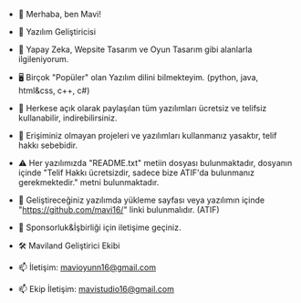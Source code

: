 - 👋 Merhaba, ben Mavi!
- 👑 Yazılım Geliştiricisi
- 👀 Yapay Zeka, Wepsite Tasarım ve Oyun Tasarım gibi alanlarla ilgileniyorum.
- 🖥️ Birçok "Popüler" olan Yazılım dilini bilmekteyim. (python, java, html&css, c++, c#)
  
- 📢 Herkese açık olarak paylaşılan tüm yazılımları ücretsiz ve telifsiz kullanabilir, indirebilirsiniz.
- 🔔 Erişiminiz olmayan projeleri ve yazılımları kullanmanız yasaktır, telif hakkı sebebidir.
- ⚠️ Her yazılımızda "README.txt" metiin dosyası bulunmaktadır, dosyanın içinde "Telif Hakkı ücretsizdir, sadece bize ATIF'da bulunmanız gerekmektedir." metni bulunmaktadır.
- 🚫 Geliştireceğiniz yazılımda yükleme sayfası veya yazılımın içinde "https://github.com/mavi16/" linki bulunmalıdır. (ATIF)
  
- 💼 Sponsorluk&İşbirliği için iletişime geçiniz.
- 🛠️ Maviland Geliştirici Ekibi
- 📫 İletişim: mavioyunn16@gmail.com
- 📫 Ekip İletişim: mavistudio16@gmail.com
